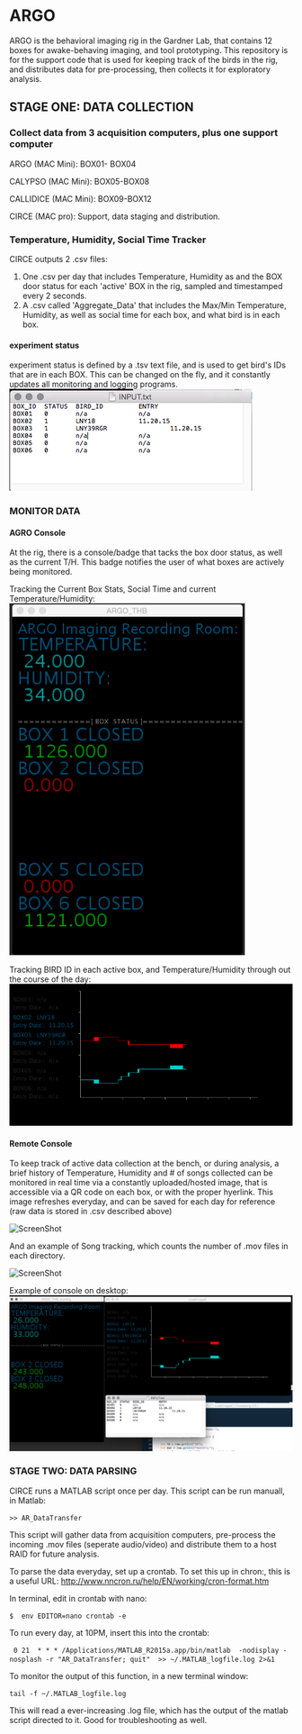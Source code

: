 # ARGO
ARGO is the behavioral imaging rig in the Gardner Lab, that contains 12 boxes for awake-behaving imaging, and tool prototyping. This repository is for the support code that is used for keeping track of the birds in the rig, and distributes data for pre-processing, then collects it for exploratory analysis.

## STAGE ONE: DATA COLLECTION

### Collect data from 3 acquisition computers, plus one support computer
  ARGO (MAC Mini): BOX01- BOX04

  CALYPSO (MAC Mini): BOX05-BOX08

  CALLIDICE (MAC Mini): BOX09-BOX12

  CIRCE (MAC pro): Support, data staging and distribution.


### Temperature, Humidity, Social Time Tracker
CIRCE outputs 2 .csv files:
1. One .csv per day that includes Temperature, Humidity as and the BOX door status for each 'active' BOX in the rig, sampled and timestamped every 2 seconds.
2. A .csv called 'Aggregate_Data' that includes the Max/Min Temperature, Humidity, as well as social time for each box, and what bird is in each box.

#### experiment status
experiment status is defined by a .tsv text file, and is used to get bird's IDs that are in each BOX. This can be changed on the fly, and it constantly updates all monitoring and logging programs.
![ScreenShot](im2.png)

### MONITOR DATA

#### AGRO Console
At the rig, there is a console/badge that tacks the box door status, as well as the current T/H. This badge notifies the user of what boxes are actively being monitored.  

Tracking the Current Box Stats, Social Time and current Temperature/Humidity:
![ScreenShot](Screen01.png)

Tracking BIRD ID in each active box, and Temperature/Humidity through out the course of the day:
![ScreenShot](image2.png)

#### Remote Console
To keep track of active data collection at the bench, or during analysis, a brief history of Temperature, Humidity and # of songs collected can be monitored in real time via a constantly uploaded/hosted image, that is accessible via a QR code on each box, or with the proper hyerlink. This image refreshes everyday, and can be saved for each day for reference (raw data is stored in .csv described above)

![ScreenShot](https://github.com/waliii/ARGO/imgs/Hist.png)

And an example of Song tracking, which counts the number of .mov files in each directory.

![ScreenShot](https://github.com/WALIII/ARGO/imgs/Hist.png)


Example of console on desktop:
![ScreenShot](im3.png)







### STAGE TWO: DATA PARSING

 CIRCE runs a MATLAB script once per day. This script can be run manuall, in Matlab:
```
>> AR_DataTransfer
```

This script will gather data from acquisition computers, pre-process the incoming .mov files (seperate audio/video) and distribute them to a host RAID for future analysis.


To parse the data everyday, set up a crontab. To set this up in chron:, this is a useful URL: http://www.nncron.ru/help/EN/working/cron-format.htm

In terminal, edit in crontab with nano:
```
$  env EDITOR=nano crontab -e
 ```
To run every day, at 10PM, insert this into the crontab:
```
 0 21  * * * /Applications/MATLAB_R2015a.app/bin/matlab  -nodisplay -nosplash -r "AR_DataTransfer; quit"  >> ~/.MATLAB_logfile.log 2>&1
```

To monitor the output of this function, in a new terminal window:

```
tail -f ~/.MATLAB_logfile.log
```

This will read a ever-increasing .log file, which has the output of the matlab script directed to it. Good for troubleshooting as well.
